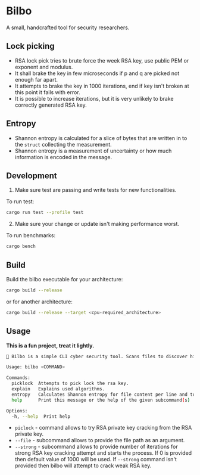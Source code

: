 # Bilbo

A small, handcrafted tool for security researchers.

## Lock picking

 - RSA lock pick tries to brute force the week RSA key, use public PEM or exponent and modulus.
 - It shall brake the key in few microseconds if p and q are picked not enough far apart.
 - It attempts to brake the key in 1000 iterations, end if key isn't broken at this point it fails with error.
 - It is possible to increase iterations, but it is very unlikely to brake correctly generated RSA key.

 ## Entropy

 - Shannon entropy is calculated for a slice of bytes that are written in to the `struct` collecting the measurement.
 - Shannon entropy is a measurement of uncertainty or how much information is encoded in the message.

 ## Development 

1. Make sure test are passing and write tests for new functionalities.

To run test:

```sh
cargo run test --profile test
```

2. Make sure your change or update isn't making performance worst.

To run benchmarks:

```sh
cargo bench
```

## Build

Build the bilbo executable for your architecture:

```sh
cargo build --release
```

or for another architecture:

```sh
cargo build --release --target <cpu-required_architecture>
```

 ## Usage

 **This is a fun project, treat it lightly.**

```sh
🧝 Bilbo is a simple CLI cyber security tool. Scans files to discover hidden information.

Usage: bilbo <COMMAND>

Commands:
  picklock  Attempts to pick lock the rsa key.
  explain   Explains used algorithms.
  entropy   Calculates Shannon entropy for file content per line and total entropy of a file.
  help      Print this message or the help of the given subcommand(s)

Options:
  -h, --help  Print help
```

- `piclock` - command allows to try RSA private key cracking from the RSA private key.
- `--file` - subcommand allows to provide the file path as an argument.
- `--strong` - subcommand allows to provide number of iterations for strong RSA key cracking attempt and starts the process. If 0 is provided then default value of 1000 will be used. If `--strong` command isn't provided then bilbo will attempt to crack weak RSA key. 